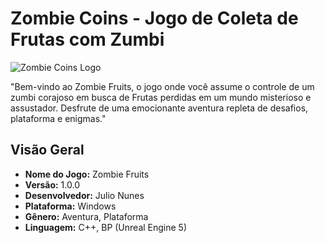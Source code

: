 # Zombie Coins - Jogo de Coleta de Frutas com Zumbi

![Zombie Coins Logo](https://i.imgur.com/dCldfWQ.png)


"Bem-vindo ao Zombie Fruits, o jogo onde você assume o controle de um zumbi corajoso em busca de Frutas perdidas em um mundo misterioso e assustador. Desfrute de uma emocionante aventura repleta de desafios, plataforma e enigmas."

## Visão Geral

- **Nome do Jogo:** Zombie Fruits
- **Versão:** 1.0.0
- **Desenvolvedor:** Julio Nunes
- **Plataforma:** Windows
- **Gênero:** Aventura, Plataforma
- **Linguagem:** C++, BP (Unreal Engine 5)
